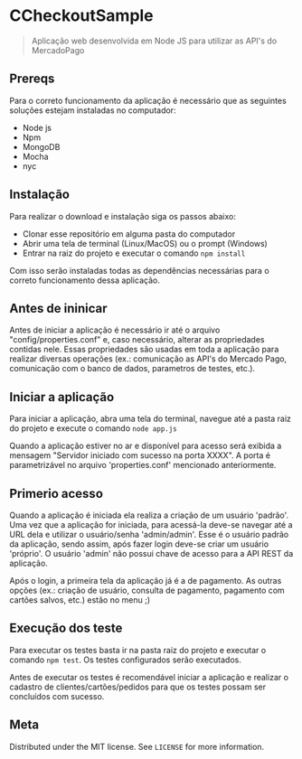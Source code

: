 # CCheckoutSample
 
> Aplicação web desenvolvida em Node JS para utilizar as API's do MercadoPago

## Prereqs

Para o correto funcionamento da aplicação é necessário que as seguintes soluções estejam instaladas no computador:

- Node js
- Npm
- MongoDB
- Mocha
- nyc

## Instalação

Para realizar o download e instalação siga os passos abaixo:

- Clonar esse repositório em alguma pasta do computador
- Abrir uma tela de terminal (Linux/MacOS) ou o prompt (Windows)
- Entrar na raiz do projeto e executar o comando ```npm install```

Com isso serão instaladas todas as dependências necessárias para o correto funcionamento dessa aplicação.

## Antes de ininicar

Antes de iniciar a aplicação é necessário ir até o arquivo "config/properties.conf" e, caso necessário, alterar as propriedades contidas nele. Essas propriedades são usadas em toda a aplicação para realizar diversas operações (ex.: comunicação as API's do Mercado Pago, comunicação com o banco de dados, parametros de testes, etc.).

## Iniciar a aplicação

Para iniciar a aplicação, abra uma tela do terminal, navegue até a pasta raiz do projeto e execute o comando ```node app.js```

Quando a aplicação estiver no ar e disponível para acesso será exibida a mensagem "Servidor iniciado com sucesso na porta XXXX". A porta é parametrizável no arquivo 'properties.conf' mencionado anteriormente.

## Primerio acesso

Quando a aplicação é iniciada ela realiza a criação de um usuário 'padrão'. Uma vez que a aplicação for iniciada, para acessá-la deve-se navegar até a URL dela e utilizar o usuário/senha 'admin/admin'. Esse é o usuário padrão da aplicação, sendo assim, após fazer login deve-se criar um usuário 'próprio'. O usuário 'admin' não possui chave de acesso para a API REST da aplicação.

Após o login, a primeira tela da aplicação já é a de pagamento. As outras opções (ex.: criação de usuário, consulta de pagamento, pagamento com cartões salvos, etc.) estão no menu ;)

## Execução dos teste

Para executar os testes basta ir na pasta raiz do projeto e executar o comando ```npm test```. Os testes configurados serão executados. 

Antes de executar os testes é recomendável iniciar a aplicação e realizar o cadastro de clientes/cartões/pedidos para que os testes possam ser concluídos com sucesso.

## Meta

Distributed under the MIT license. See ``LICENSE`` for more information.
